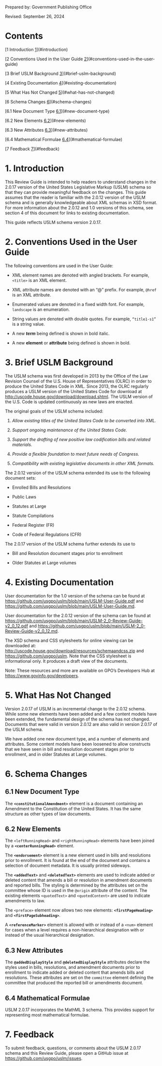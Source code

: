 Prepared by: Government Publishing Office

Revised: September 26, 2024

# Contents

[1 Introduction [1](#introduction)](#introduction)

[2 Conventions Used in the User Guide
[2](#conventions-used-in-the-user-guide)](#conventions-used-in-the-user-guide)

[3 Brief USLM Background [3](#brief-uslm-background)](#brief-uslm-background)

[4 Existing Documentation
[4](#existing-documentation)](#existing-documentation)

[5 What Has Not Changed [5](#what-has-not-changed)](#what-has-not-changed)

[6 Schema Changes [6](#schema-changes)](#schema-changes)

[6.1 New Document Type [6.1](#new-document-type)](#new-document-type)

[6.2 New Elements [6.2](#new-elements)](#new-elements)

[6.3 New Attributes [6.3](#new-attributes)](#new-attributes)

[6.4 Mathematical Formulae
[6.4](#mathematical-formulae)](#mathematical-formulae)

[7 Feedback [7](#feedback)](#feedback)



# 1. Introduction

This Review Guide is intended to help readers to understand changes in the
2.0.17 version of the United States Legislative Markup (USLM) schema so that
they can provide meaningful feedback on the changes. This guide assumes that
the reader is familiar with the 2.0.12 version of the USLM schema and is
generally knowledgeable about XML schemas in XSD format. For more information
about the 2.0.12 and 1.0 versions of this schema, see section 4 of this
document for links to existing documentation.

This guide reflects USLM schema version 2.0.17.

# 2. Conventions Used in the User Guide

The following conventions are used in the User Guide:

- XML element names are denoted with angled brackets. For example, `<title>` is
  an XML element.

- XML attribute names are denoted with an “@” prefix. For example, `@href` is an
  XML attribute.

- Enumerated values are denoted in a fixed width font. For example, `landscape` is an enumeration.

- String values are denoted with double quotes. For example, `“title1-s1”` is a
  string value.

- A new ***term*** being defined is shown in bold italic.

- A new **element** or **attribute** being defined is shown in bold.

# 3. Brief USLM Background

The USLM schema was first developed in 2013 by the Office of the Law Revision
Counsel of the U.S. House of Representatives (OLRC) in order to produce the
United States Code in XML. Since 2013, the OLRC regularly produces a USLM
version of the United States Code for download at
<http://uscode.house.gov/download/download.shtml>. The USLM version of the U.S.
Code is updated continuously as new laws are enacted.

The original goals of the USLM schema included:

1.  *Allow existing titles of the United States Code to be converted into XML.*

2.  *Support ongoing maintenance of the United States Code.*

3.  *Support the drafting of new positive law codification bills and related
materials.*

4.  *Provide a flexible foundation to meet future needs of Congress.*

5.  *Compatibility with existing legislative documents in other XML formats.*

The 2.0.12 version of the USLM schema extended its use to the following
document sets:

- Enrolled Bills and Resolutions

- Public Laws

- Statutes at Large

- Statute Compilations

- Federal Register (FR)

- Code of Federal Regulations (CFR)

The 2.0.17 version of the USLM schema further extends its use to

- Bill and Resolution document stages prior to enrollment

- Older Statutes at Large volumes

# 4. Existing Documentation

User documentation for the 1.0 version of the schema can be found at
<https://github.com/usgpo/uslm/blob/main/USLM-User-Guide.pdf> and
<https://github.com/usgpo/uslm/blob/main/USLM-User-Guide.md>.

User documentation for the 2.0.12 version of the schema can be found at
<https://github.com/usgpo/uslm/blob/main/USLM-2_0-Review-Guide-v2_0_12.pdf> and
<https://github.com/usgpo/uslm/blob/main/USLM-2_0-Review-Guide-v2_0_12.md>.

The XSD schema and CSS stylesheets for online viewing can be downloaded at:
<http://uscode.house.gov/download/resources/schemaandcss.zip> and
<https://github.com/usgpo/uslm>. Note that the CSS stylesheet is informational
only. It produces a draft view of the documents.

Note: These resources and more are available on GPO’s Developers Hub at
<https://www.govinfo.gov/developers>.

# 5. What Has Not Changed

Version 2.0.17 of USLM is an incremental change to the 2.0.12 schema. While
some new elements have been added and a few content models have been extended,
the fundamental design of the schema has not changed. Documents that were valid
in version 2.0.12 are also valid in version 2.0.17 of the USLM schema.

We have added one new document type, and a number of elements and attributes.
Some content models have been loosened to allow constructs that we have seen in
bill and resolution document stages prior to enrollment, and in older
Statutes at Large volumes.

# 6. Schema Changes

## 6.1 New Document Type 

The **`<constitutionalAmendment>`** element is a document containing an
Amendment to the Constitution of the United States. It has the same structure
as other types of law documents.

## 6.2 New Elements

The `<leftRunningHead>` and `<rightRunningHead>` elements have been joined by a
**`<centerRunningHead>`** element.

The **`<endorsement>`** element is a new element used in bills and resolutions
prior to enrollment. It is found at the end of the document and contains a
selection of document metadata. It is usually printed sideways. 

The **`<addedText>`** and **`<deletedText>`** elements are used to indicate
added or deleted content that amends a bill or resolution in amendment
documents and reported bills. The styling is determined by the attributes set
on the committee whose ID is used in the `@origin` attribute of the content.
The existing elements `<quotedText>` and `<quotedContent>` are used to indicate
amendments to law.

The `<preface>` element now allows two new elements: **`<firstPageHeading>`**
and **`<firstPageSubheading>`**.

A **`<referenceMarker>`** element is allowed with or instead of a `<num>`
element for cases when a level requires a non-hierarchical designation with or
instead of the usual hierarchical designation.

## 6.3 New Attributes

The **`@addedDisplayStyle`** and **`@deletedDisplayStyle`** attributes declare
the styles used in bills, resolutions, and amendment documents prior to
enrollment to indicate added or deleted content that amends bills and
resolutions. These attributes are set on the `committee` element defining the
committee that produced the reported bill or amendments document. 

## 6.4 Mathematical Formulae

USLM 2.0.17 incorporates the MathML 3 schema. This provides support for
representing most mathematical formulae.

# 7. Feedback

To submit feedback, questions, or comments about the USLM 2.0.17 schema and
this Review Guide, please open a GitHub issue at
<https://github.com/usgpo/uslm/issues>.
